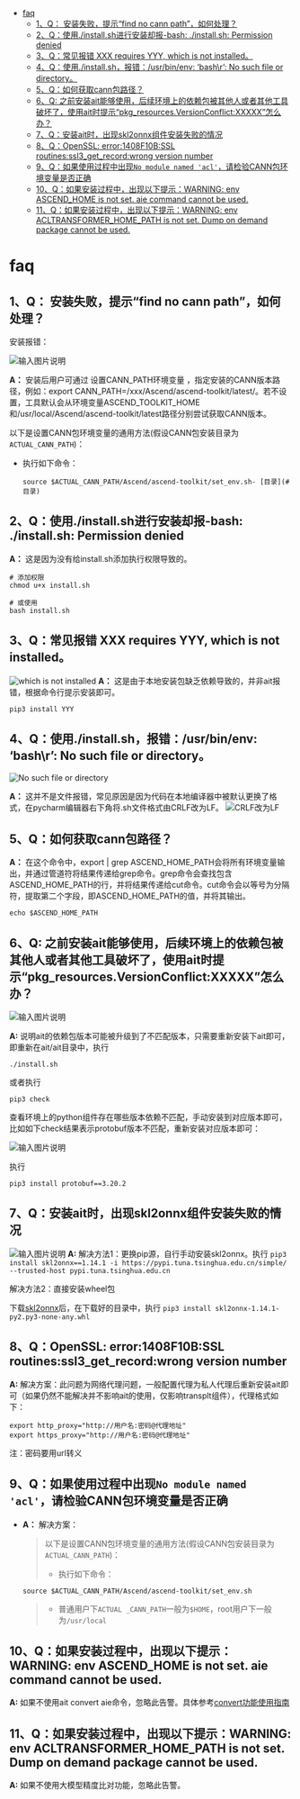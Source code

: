 
- [faq](#faq)
  - [1、Q： 安装失败，提示“find no cann path”，如何处理？](#1q-安装失败提示find-no-cann-path如何处理)
  - [2、Q：使用./install.sh进行安装却报-bash: ./install.sh: Permission denied](#2q使用installsh进行安装却报-bash-installsh-permission-denied)
  - [3、Q：常见报错 XXX requires YYY, which is not installed。](#3q常见报错-xxx-requires-yyy-which-is-not-installed)
  - [4、Q：使用./install.sh，报错：/usr/bin/env: ‘bash\\r’: No such file or directory。](#4q使用installsh报错usrbinenv-bashr-no-such-file-or-directory)
  - [5、Q：如何获取cann包路径？](#5q如何获取cann包路径)
  - [6、Q: 之前安装ait能够使用，后续环境上的依赖包被其他人或者其他工具破坏了，使用ait时提示“pkg\_resources.VersionConflict:XXXXX”怎么办？](#6q-之前安装ait能够使用后续环境上的依赖包被其他人或者其他工具破坏了使用ait时提示pkg_resourcesversionconflictxxxxx怎么办)
  - [7、Q：安装ait时，出现skl2onnx组件安装失败的情况](#7q安装ait时出现skl2onnx组件安装失败的情况)
  - [8、Q：OpenSSL: error:1408F10B:SSL routines:ssl3\_get\_record:wrong version number](#8qopenssl-error1408f10bssl-routinesssl3_get_recordwrong-version-number)
  - [9、Q：如果使用过程中出现`No module named 'acl'`，请检验CANN包环境变量是否正确](#9q如果使用过程中出现no-module-named-acl请检验cann包环境变量是否正确)
  - [10、Q：如果安装过程中，出现以下提示：WARNING: env ASCEND\_HOME is not set. aie command cannot be used.](#10q如果安装过程中出现以下提示warning-env-ascend_home-is-not-set-aie-command-cannot-be-used)
  - [11、Q：如果安装过程中，出现以下提示：WARNING: env ACLTRANSFORMER\_HOME\_PATH is not set. Dump on demand package cannot be used.](#11q如果安装过程中出现以下提示warning-env-acltransformer_home_path-is-not-set-dump-on-demand-package-cannot-be-used)

# faq
## 1、Q： 安装失败，提示“find no cann path”，如何处理？

安装报错：

![输入图片说明](https://foruda.gitee.com/images/1686801650121824710/b64bf91e_9570626.png "屏幕截图")

**A：** 安装后用户可通过 设置CANN_PATH环境变量 ，指定安装的CANN版本路径，例如：export CANN_PATH=/xxx/Ascend/ascend-toolkit/latest/。若不设置，工具默认会从环境变量ASCEND_TOOLKIT_HOME和/usr/local/Ascend/ascend-toolkit/latest路径分别尝试获取CANN版本。

以下是设置CANN包环境变量的通用方法(假设CANN包安装目录为`ACTUAL_CANN_PATH`)：
* 执行如下命令：

    ```
    source $ACTUAL_CANN_PATH/Ascend/ascend-toolkit/set_env.sh- [目录](#目录)
    ```

## 2、Q：使用./install.sh进行安装却报-bash: ./install.sh: Permission denied
**A：** 这是因为没有给install.sh添加执行权限导致的。

```
# 添加权限
chmod u+x install.sh

# 或使用
bash install.sh
```


## 3、Q：常见报错 XXX requires YYY, which is not installed。
![which is not installed](https://foruda.gitee.com/images/1686645293870003179/234cf67c_8913618.png "屏幕截图")
**A：** 这是由于本地安装包缺乏依赖导致的，并非ait报错，根据命令行提示安装即可。

```
pip3 install YYY
```

## 4、Q：使用./install.sh，报错：/usr/bin/env: ‘bash\r’: No such file or directory。 

![No such file or directory](https://foruda.gitee.com/images/1686645345634951894/08f7e806_8913618.png "屏幕截图")

**A：** 这并不是文件报错，常见原因是因为代码在本地编译器中被默认更换了格式，在pycharm编辑器右下角将.sh文件格式由CRLF改为LF。
![CRLF改为LF](https://foruda.gitee.com/images/1686645370968699210/f44f04b3_8913618.png "屏幕截图")


## 5、Q：如何获取cann包路径？
**A：** 在这个命令中，export | grep ASCEND_HOME_PATH会将所有环境变量输出，并通过管道符将结果传递给grep命令。grep命令会查找包含ASCEND_HOME_PATH的行，并将结果传递给cut命令。cut命令会以等号为分隔符，提取第二个字段，即ASCEND_HOME_PATH的值，并将其输出。

```
echo $ASCEND_HOME_PATH
```

## 6、Q: 之前安装ait能够使用，后续环境上的依赖包被其他人或者其他工具破坏了，使用ait时提示“pkg_resources.VersionConflict:XXXXX”怎么办？

![输入图片说明](https://foruda.gitee.com/images/1686886830863530517/53f5816a_9570626.png "屏幕截图")

**A:** 说明ait的依赖包版本可能被升级到了不匹配版本，只需要重新安装下ait即可，即重新在ait/ait目录中，执行
```
./install.sh
```

或者执行
```
pip3 check
```
查看环境上的python组件存在哪些版本依赖不匹配，手动安装到对应版本即可，比如如下check结果表示protobuf版本不匹配，重新安装对应版本即可：

![输入图片说明](https://foruda.gitee.com/images/1686887221107606902/a0872e5b_9570626.png "屏幕截图")

执行
```
pip3 install protobuf==3.20.2
```

## 7、Q：安装ait时，出现skl2onnx组件安装失败的情况
![输入图片说明](https://foruda.gitee.com/images/1688461726292472393/721044b8_8277365.png "屏幕截图")
**A:** 
解决方法1：更换pip源，自行手动安装skl2onnx。执行
    ```
    pip3 install skl2onnx==1.14.1 -i https://pypi.tuna.tsinghua.edu.cn/simple/  --trusted-host pypi.tuna.tsinghua.edu.cn
    ```

解决方法2：直接安装wheel包

下载[skl2onnx](https://pypi.tuna.tsinghua.edu.cn/packages/5e/59/0a47737c195da98d33f32073174b55ba4caca8b271fe85ec887463481f67/skl2onnx-1.14.1-py2.py3-none-any.whl)后，在下载好的目录中，执行
    ```
    pip3 install skl2onnx-1.14.1-py2.py3-none-any.whl
    ```

## 8、Q：OpenSSL: error:1408F10B:SSL routines:ssl3_get_record:wrong version number
**A:** 
解决方案：此问题为网络代理问题，一般配置代理为私人代理后重新安装ait即可（如果仍然不能解决并不影响ait的使用，仅影响transplt组件），代理格式如下：
```
export http_proxy="http://用户名:密码@代理地址"
export https_proxy="http://用户名:密码@代理地址" 
```
注：密码要用url转义

## 9、Q：如果使用过程中出现`No module named 'acl'`，请检验CANN包环境变量是否正确
- **A：** 解决方案：
    > 以下是设置CANN包环境变量的通用方法(假设CANN包安装目录为`ACTUAL_CANN_PATH`)：
    >
    > * 执行如下命令：
    ```
    source $ACTUAL_CANN_PATH/Ascend/ascend-toolkit/set_env.sh
    ```
    > * 普通用户下`ACTUAL _CANN_PATH`一般为`$HOME`，root用户下一般为`/usr/local`

## 10、Q：如果安装过程中，出现以下提示：WARNING: env ASCEND_HOME is not set. aie command cannot be used.
**A:** 如果不使用ait convert aie命令，忽略此告警。具体参考[convert功能使用指南](https://gitee.com/ascend/ait/tree/master/ait/components/convert)


## 11、Q：如果安装过程中，出现以下提示：WARNING: env ACLTRANSFORMER_HOME_PATH is not set. Dump on demand package cannot be used.
**A:** 如果不使用大模型精度比对功能，忽略此告警。



  